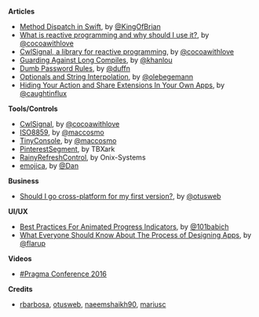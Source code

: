 **Articles**

* [Method Dispatch in Swift](https://www.raizlabs.com/dev/2016/12/swift-method-dispatch/), by [@KingOfBrian](https://twitter.com/KingOfBrian)
* [What is reactive programming and why should I use it?](https://www.cocoawithlove.com/blog/reactive-programming-what-and-why.html), by [@cocoawithlove](https://twitter.com/cocoawithlove)
* [CwlSignal, a library for reactive programming](https://www.cocoawithlove.com/blog/cwlsignal.html), by [@cocoawithlove](https://twitter.com/cocoawithlove)
* [Guarding Against Long Compiles](http://khanlou.com/2016/12/guarding-against-long-compiles/), by [@khanlou](https://twitter.com/khanlou)
* [Dumb Password Rules](https://github.com/duffn/dumb-password-rules), by [@duffn](https://twitter.com/duffn)
* [Optionals and String Interpolation](https://oleb.net/blog/2016/12/optionals-string-interpolation/), by [@olebegemann](https://twitter.com/olebegemann)
* [Hiding Your Action and Share Extensions In Your Own Apps](https://pspdfkit.com/blog/2016/hiding-action-share-extensions-in-your-own-apps/), by [@caughtinflux](https://twitter.com/caughtinflux)


**Tools/Controls**

* [CwlSignal](https://github.com/mattgallagher/CwlSignal), by [@cocoawithlove](https://twitter.com/cocoawithlove)
* [ISO8859](https://github.com/Cosmo/ISO8859), by [@maccosmo](http://twitter.com/maccosmo)
* [TinyConsole](https://github.com/Cosmo/TinyConsole), by [@maccosmo](http://twitter.com/maccosmo)
* [PinterestSegment](https://github.com/TBXark/PinterestSegment), by TBXark
* [RainyRefreshControl](https://github.com/Onix-Systems/RainyRefreshControl), by Onix-Systems
* [emojica](https://github.com/xoudini/emojica), by [@Dan](https://twitter.com/xoudini)

**Business**

* [Should I go cross-platform for my first version?](http://www.mobdesignapps.fr/blog/2016/10/12/should-i-go-cross-platform-to-my-first-version?utm_source=iosGoodies&utm_medium=email), by [@otusweb](https://twitter.com/otusweb)

**UI/UX**

* [Best Practices For Animated Progress Indicators](https://www.smashingmagazine.com/2016/12/best-practices-for-animated-progress-indicators/), by [@101babich](https://twitter.com/101babich)
* [What Everyone Should Know About The Process of Designing Apps](https://medium.com/@flarup/what-everyone-should-know-about-the-process-of-designing-apps-7fbc81f6e1d8), by [@flarup](https://twitter.com/flarup)

**Videos**

* [#Pragma Conference 2016](https://www.youtube.com/watch?v=ypk-72mhYBk&list=PLAVm70iJlMuvUMvfiU3rzqZpGnRuj0xjI)

**Credits**

* [rbarbosa](https://github.com/rbarbosa), [otusweb](https://github.com/otusweb), [naeemshaikh90](https://github.com/naeemshaikh90), [mariusc](https://github.com/mariusc)

